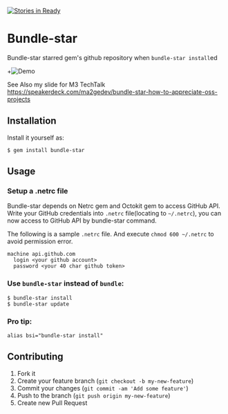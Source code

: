 [![Stories in Ready](https://badge.waffle.io/ma2gedev/bundle-star.png?label=ready)](https://waffle.io/ma2gedev/bundle-star)  
# Bundle-star

Bundle-star starred gem's github repository when `bundle-star install`ed

+![Demo](https://github.com/ma2gedev/bundle-star/raw/master/try-bundle-star.gif)

See Also my slide for M3 TechTalk https://speakerdeck.com/ma2gedev/bundle-star-how-to-appreciate-oss-projects

## Installation

Install it yourself as:

    $ gem install bundle-star

## Usage

### Setup a .netrc file

Bundle-star depends on Netrc gem and Octokit gem to access GitHub API. 
Write your GitHub credentials into `.netrc` file(locating to `~/.netrc`), you can now access to GitHub API by bundle-star command.

The following is a sample `.netrc` file. And execute `chmod 600 ~/.netrc` to avoid permission error.

```
machine api.github.com
  login <your github account>
  password <your 40 char github token>
```

### Use `bundle-star` instead of `bundle`:

    $ bundle-star install
    $ bundle-star update

### Pro tip:

    alias bsi="bundle-star install"

## Contributing

1. Fork it
2. Create your feature branch (`git checkout -b my-new-feature`)
3. Commit your changes (`git commit -am 'Add some feature'`)
4. Push to the branch (`git push origin my-new-feature`)
5. Create new Pull Request
